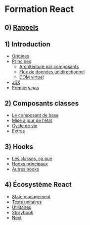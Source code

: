 # Formation React

## 0) [Rappels](./contenus/0_rappels/1_a_savoir.md)

## 1) Introduction

- [Origines](./contenus/1_introduction/1_origines.md)
- [Principes](./contenus/1_introduction/2_principes.md)
  - [Architecture par composants](./contenus/1_introduction/2_principes.md#architecture-par-composants)
  - [Flux de données unidirectionnel](./contenus/1_introduction/2_principes.md#flux-de-données-unidirectionnel)
  - [DOM virtuel](./contenus/1_introduction/2_principes.md#dom-virtuel)
- [JSX](./contenus/1_introduction/3_jsx.md)
- [Premiers pas](./contenus/1_introduction/4_lets_go.md)

## 2) Composants classes

- [Le composant de base](./contenus/2_composant/1_bases.md)
- [Mise à jour de l'état](./contenus/2_composant/2_state.md)
- [Cycle de vie](./contenus/2_composant/3_cycle_de_vie.md)
- [Extras](./contenus/2_composant/4_extras.md)

## 3) Hooks

- [Les classes, ça pue](./contenus/3_hooks/1_classes_suck.md)
- [Hooks principaux](./contenus/3_hooks/2_hooks_principaux.md)
- [Autres hooks](./contenus/3_hooks/3_autres_hooks.md)

## 4) Écosystème React

- [State management]()
- [Tests unitaires]()
- [Utilitaires]()
- [Storybook]()
- [Next]()
